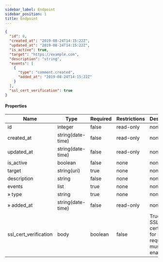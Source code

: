 ```yaml
---
sidebar_label: Endpoint
sidebar_position: 1
title: Endpoint
---
```


```json
{
  "id": 0,
  "created_at": "2019-08-24T14:15:22Z",
  "updated_at": "2019-08-24T14:15:22Z",
  "is_active": true,
  "target": "https://example.com",
  "description": "string",
  "events": [
    {
      "type": "comment.created",
      "added_at": "2019-08-24T14:15:22Z"
    }
  ],
  "ssl_cert_verification": true
}

```

#### Properties

|Name|Type|Required|Restrictions|Description|
|---|---|---|---|---|
|id|integer|false|read-only|none|
|created_at|string(date-time)|false|read-only|none|
|updated_at|string(date-time)|false|read-only|none|
|is_active|boolean|false|none|none|
|target|string(uri)|true|none|none|
|description|string|false|none|none|
|events|list|true|none|none|
|» type|string|true|none|none|
|» added_at|string(date-time)|false|read-only|none|
|ssl_cert_verification|body|boolean|false|True if the SSL certificates for HTTPS requests must be enabled|







